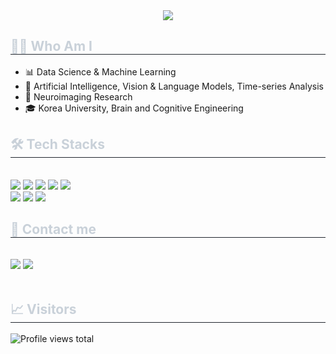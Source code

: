 <div align= "center">
    <img src="https://capsule-render.vercel.app/api?type=waving&color=68b176&height=120&text=YURIM's%20GITHUB&animation=&fontColor=ffffff&fontSize=50" />
    </div>
    <div style="text-align: left;"> 
    <h2 style="border-bottom: 1px solid #21262d; color: #c9d1d9;"> 🧑‍💻 Who Am I </h2>  
    <div style="font-weight: 700; font-size: 15px; text-align: left; color: #c9d1d9;">  </div> 
    <ul>
      <li>📊 Data Science & Machine Learning</li>
      <li>🎯 Artificial Intelligence, Vision & Language Models, Time-series Analysis</li>
      <li>🧠 Neuroimaging Research</li>
      <li>🎓 Korea University, Brain and Cognitive Engineering</li>
    </ul>
  </div> 
</div>
    </div>
    <div style="text-align: left;">
    <h2 style="border-bottom: 1px solid #21262d; color: #c9d1d9;"> 🛠️ Tech Stacks </h2> <br> 
    <div style="margin: ; text-align: left;" "text-align: left;"> <img src="https://img.shields.io/badge/C++-00599C?style=flat-square&logo=C%2B%2B&logoColor=white">
          <img src="https://img.shields.io/badge/Github-181717?style=flat-square&logo=Github&logoColor=white">
          <img src="https://img.shields.io/badge/Matlab-0076a8?style=flat-square&logo=Matlab&logoColor=white">
          <img src="https://img.shields.io/badge/Linux-FCC624?style=flat-square&logo=Linux&logoColor=white">
          <img src="https://img.shields.io/badge/PyTorch-EE4C2C?style=flat-square&logo=PyTorch&logoColor=white">
          <br/><img src="https://img.shields.io/badge/Python-3776AB?style=flat-square&logo=Python&logoColor=white">
          <img src="https://img.shields.io/badge/Tensorflow-FF6F00?style=flat-square&logo=Tensorflow&logoColor=white">
          <img src="https://img.shields.io/badge/Slack-4A154B?style=flat-square&logo=Slack&logoColor=white">
          </div>
    </div>
    <div style="text-align: left;">
    <h2 style="border-bottom: 1px solid #21262d; color: #c9d1d9;"> 📧 Contact me </h2> <br> 
    <div style="text-align: left;"> <a href=mailto:aemijang812@gmail.com> <img src="https://img.shields.io/badge/Gmail-EA4335?style=flat-square&logo=Gmail&logoColor=white&link=mailto:aemijang812@gmail.com"></a>
        <a href="https://www.linkedin.com/in/Yurim Jang/">
  <img src="https://img.shields.io/badge/LinkedIn-0A66C2?style=flat-square&logo=LinkedIn&logoColor=white" />
</a>
          </div>  <br> 
    </a>
       </div> 
    </div>
<div style="text-align: left;">
  <h2 style="border-bottom: 1px solid #21262d; color: #c9d1d9;"> 📈 Visitors </h2>
  <p>
    <img
      src="https://komarev.com/ghpvc/?username=JangYurim90&style=flat-square&color=0e75b6"
      alt="Profile views total"
    />
  </p>
</div>





    
    
